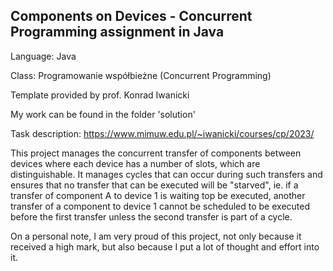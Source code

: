 ## Components on Devices - Concurrent Programming assignment in Java
Language: Java

Class: Programowanie współbieżne (Concurrent Programming)

Template provided by prof. Konrad Iwanicki

My work can be found in the folder 'solution'

Task description: https://www.mimuw.edu.pl/~iwanicki/courses/cp/2023/ 

This project manages the concurrent transfer of components between devices where each device has a number of slots, which are distinguishable. It manages cycles that can occur during such transfers and ensures that no transfer that can be executed will be "starved", ie. if a transfer of component A to device 1 is waiting top be executed, another transfer of a component to device 1 cannot be scheduled to be executed before the first transfer unless the second transfer is part of a cycle. 

On a personal note, I am very proud of this project, not only because it received a high mark, but also because I put a lot of thought and effort into it.  
